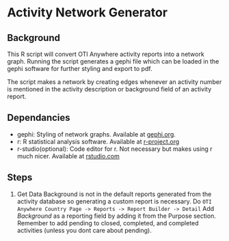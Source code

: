 # Activity Network Generator
## Background

This R script will convert OTI Anywhere activity reports into a network graph. Running the script generates a gephi file which can be loaded in the gephi software for further styling and export to pdf.

The script makes a network by creating edges whenever an activity number is mentioned in the activity description or background field of an activity report.

## Dependancies
- gephi: Styling of network graphs. Available at [gephi.org](https://gephi.org/).
- r: R statistical analysis software. Available at [r-project.org](https://www.r-project.org/) 
- r-studio(optional): Code editor for r. Not necessary but makes using r much nicer. Available at [rstudio.com](https://www.rstudio.com) 


## Steps

 1. Get Data 
 Background is not in the default reports generated from the activity database so generating a custom report is necessary. Do `OTI Anywhere Country Page -> Reports -> Report Builder -> Detail`
Add *Background* as a reporting field by adding it from the Purpose section. Remember to add pending to closed, completed, and completed activities (unless you dont care about pending). 

[report builder]:https://raw.githubusercontent.com/otihub/activity_network/report-builder.png 

   
